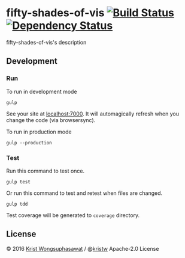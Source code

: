 # fifty-shades-of-vis [![Build Status][travis-image]][travis-url] [![Dependency Status][daviddm-image]][daviddm-url]

fifty-shades-of-vis's description

## Development

### Run

To run in development mode

```
gulp
```

See your site at [localhost:7000](http://localhost:7000). It will automagically refresh when you change the code (via browsersync).

To run in production mode

```
gulp --production
```

### Test

Run this command to test once.

```
gulp test
```

Or run this command to test and retest when files are changed.

```
gulp tdd
```

Test coverage will be generated to ```coverage``` directory.

## License

© 2016 [Krist Wongsuphasawat](http://kristw.yellowpigz.com) / @[kristw](https://twitter.com/kristw) Apache-2.0 License

[travis-image]: https://travis-ci.org/kristw/fifty-shades-of-vis.svg?branch=master
[travis-url]: https://travis-ci.org/kristw/fifty-shades-of-vis
[daviddm-image]: https://david-dm.org/kristw/fifty-shades-of-vis.svg?theme=shields.io
[daviddm-url]: https://david-dm.org/kristw/fifty-shades-of-vis